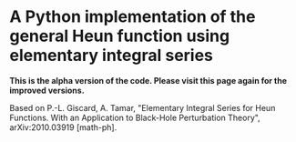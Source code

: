 # A Python implementation of the general Heun function using elementary integral series

**This is the alpha version of the code. Please visit this page again for the improved versions.**

Based on P.-L. Giscard, A. Tamar, "Elementary Integral Series for Heun Functions. With an Application to Black-Hole Perturbation Theory", arXiv:2010.03919 [math-ph].
